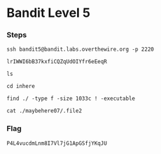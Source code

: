 # Bandit Level 5

### Steps

`ssh bandit5@bandit.labs.overthewire.org -p 2220`

`lrIWWI6bB37kxfiCQZqUdOIYfr6eEeqR`

`ls`

`cd inhere`

`find ./ -type f -size 1033c ! -executable`

`cat ./maybehere07/.file2`

### Flag

`P4L4vucdmLnm8I7Vl7jG1ApGSfjYKqJU`